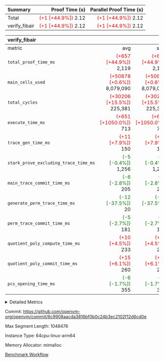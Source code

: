 | Summary | Proof Time (s) | Parallel Proof Time (s) |
|:---|---:|---:|
| Total | <span style='color: red'>(+1 [+44.9%])</span> 2.12 | <span style='color: red'>(+1 [+44.9%])</span> 2.12 |
| verify_fibair | <span style='color: red'>(+1 [+44.9%])</span> 2.12 | <span style='color: red'>(+1 [+44.9%])</span> 2.12 |


| verify_fibair |||||
|:---|---:|---:|---:|---:|
|metric|avg|sum|max|min|
| `total_proof_time_ms ` | <span style='color: red'>(+657 [+44.9%])</span> 2,119 | <span style='color: red'>(+657 [+44.9%])</span> 2,119 | <span style='color: red'>(+657 [+44.9%])</span> 2,119 | <span style='color: red'>(+657 [+44.9%])</span> 2,119 |
| `main_cells_used     ` | <span style='color: red'>(+50878 [+0.6%])</span> 8,079,090 | <span style='color: red'>(+50878 [+0.6%])</span> 8,079,090 | <span style='color: red'>(+50878 [+0.6%])</span> 8,079,090 | <span style='color: red'>(+50878 [+0.6%])</span> 8,079,090 |
| `total_cycles        ` | <span style='color: red'>(+30206 [+15.5%])</span> 225,381 | <span style='color: red'>(+30206 [+15.5%])</span> 225,381 | <span style='color: red'>(+30206 [+15.5%])</span> 225,381 | <span style='color: red'>(+30206 [+15.5%])</span> 225,381 |
| `execute_time_ms     ` | <span style='color: red'>(+651 [+1050.0%])</span> 713 | <span style='color: red'>(+651 [+1050.0%])</span> 713 | <span style='color: red'>(+651 [+1050.0%])</span> 713 | <span style='color: red'>(+651 [+1050.0%])</span> 713 |
| `trace_gen_time_ms   ` | <span style='color: red'>(+11 [+7.9%])</span> 150 | <span style='color: red'>(+11 [+7.9%])</span> 150 | <span style='color: red'>(+11 [+7.9%])</span> 150 | <span style='color: red'>(+11 [+7.9%])</span> 150 |
| `stark_prove_excluding_trace_time_ms` | <span style='color: green'>(-5 [-0.4%])</span> 1,256 | <span style='color: green'>(-5 [-0.4%])</span> 1,256 | <span style='color: green'>(-5 [-0.4%])</span> 1,256 | <span style='color: green'>(-5 [-0.4%])</span> 1,256 |
| `main_trace_commit_time_ms` | <span style='color: green'>(-6 [-2.8%])</span> 205 | <span style='color: green'>(-6 [-2.8%])</span> 205 | <span style='color: green'>(-6 [-2.8%])</span> 205 | <span style='color: green'>(-6 [-2.8%])</span> 205 |
| `generate_perm_trace_time_ms` | <span style='color: green'>(-12 [-37.5%])</span> 20 | <span style='color: green'>(-12 [-37.5%])</span> 20 | <span style='color: green'>(-12 [-37.5%])</span> 20 | <span style='color: green'>(-12 [-37.5%])</span> 20 |
| `perm_trace_commit_time_ms` | <span style='color: green'>(-5 [-2.7%])</span> 181 | <span style='color: green'>(-5 [-2.7%])</span> 181 | <span style='color: green'>(-5 [-2.7%])</span> 181 | <span style='color: green'>(-5 [-2.7%])</span> 181 |
| `quotient_poly_compute_time_ms` | <span style='color: red'>(+10 [+4.5%])</span> 233 | <span style='color: red'>(+10 [+4.5%])</span> 233 | <span style='color: red'>(+10 [+4.5%])</span> 233 | <span style='color: red'>(+10 [+4.5%])</span> 233 |
| `quotient_poly_commit_time_ms` | <span style='color: red'>(+15 [+6.1%])</span> 260 | <span style='color: red'>(+15 [+6.1%])</span> 260 | <span style='color: red'>(+15 [+6.1%])</span> 260 | <span style='color: red'>(+15 [+6.1%])</span> 260 |
| `pcs_opening_time_ms ` | <span style='color: green'>(-6 [-1.7%])</span> 355 | <span style='color: green'>(-6 [-1.7%])</span> 355 | <span style='color: green'>(-6 [-1.7%])</span> 355 | <span style='color: green'>(-6 [-1.7%])</span> 355 |



<details>
<summary>Detailed Metrics</summary>

|  | verify_program_compile_ms | total_cells | stark_prove_excluding_trace_time_ms | quotient_poly_compute_time_ms | quotient_poly_commit_time_ms | perm_trace_commit_time_ms | pcs_opening_time_ms | main_trace_commit_time_ms |
| --- | --- | --- | --- | --- | --- | --- | --- |
|  | 4 | 32 | 11 | 0 | 1 | 0 | 3 | 5 | 

| air_name | rows | quotient_deg | main_cols | interactions | constraints | cells |
| --- | --- | --- | --- | --- | --- | --- |
| AccessAdapterAir<2> |  | 4 |  | 5 | 12 |  | 
| AccessAdapterAir<4> |  | 4 |  | 5 | 12 |  | 
| AccessAdapterAir<8> |  | 4 |  | 5 | 12 |  | 
| FibonacciAir | 16 | 1 | 2 |  | 5 | 32 | 
| FriReducedOpeningAir |  | 4 |  | 35 | 59 |  | 
| NativePoseidon2Air<BabyBearParameters>, 1> |  | 4 |  | 31 | 302 |  | 
| PhantomAir |  | 4 |  | 3 | 4 |  | 
| ProgramAir |  | 1 |  | 1 | 4 |  | 
| VariableRangeCheckerAir |  | 1 |  | 1 | 4 |  | 
| VmAirWrapper<BranchNativeAdapterAir, BranchEqualCoreAir<1> |  | 2 |  | 11 | 23 |  | 
| VmAirWrapper<JalNativeAdapterAir, JalCoreAir> |  | 4 |  | 7 | 6 |  | 
| VmAirWrapper<NativeAdapterAir<2, 0>, PublicValuesCoreAir> |  | 4 |  | 11 | 22 |  | 
| VmAirWrapper<NativeAdapterAir<2, 1>, FieldArithmeticCoreAir> |  | 4 |  | 15 | 23 |  | 
| VmAirWrapper<NativeLoadStoreAdapterAir<1>, NativeLoadStoreCoreAir<1> |  | 4 |  | 15 | 24 |  | 
| VmAirWrapper<NativeVectorizedAdapterAir<4>, FieldExtensionCoreAir> |  | 4 |  | 15 | 23 |  | 
| VmConnectorAir |  | 4 |  | 3 | 8 |  | 
| VolatileBoundaryAir |  | 4 |  | 4 | 16 |  | 

| group | trace_gen_time_ms | total_proof_time_ms | total_cycles | total_cells | stark_prove_excluding_trace_time_ms | quotient_poly_compute_time_ms | quotient_poly_commit_time_ms | perm_trace_commit_time_ms | pcs_opening_time_ms | main_trace_commit_time_ms | main_cells_used | generate_perm_trace_time_ms | execute_time_ms |
| --- | --- | --- | --- | --- | --- | --- | --- | --- | --- | --- | --- | --- | --- |
| verify_fibair | 150 | 2,119 | 225,381 | 21,469,208 | 1,256 | 233 | 260 | 181 | 355 | 205 | 8,079,090 | 20 | 713 | 

| group | air_name | rows | prep_cols | perm_cols | main_cols | cells |
| --- | --- | --- | --- | --- | --- | --- |
| verify_fibair | AccessAdapterAir<2> | 32,768 |  | 16 | 11 | 884,736 | 
| verify_fibair | AccessAdapterAir<4> | 16,384 |  | 16 | 13 | 475,136 | 
| verify_fibair | AccessAdapterAir<8> | 4,096 |  | 16 | 17 | 135,168 | 
| verify_fibair | FriReducedOpeningAir | 512 |  | 76 | 64 | 71,680 | 
| verify_fibair | NativePoseidon2Air<BabyBearParameters>, 1> | 2,048 |  | 36 | 348 | 786,432 | 
| verify_fibair | PhantomAir | 2,048 |  | 8 | 6 | 28,672 | 
| verify_fibair | ProgramAir | 8,192 |  | 8 | 10 | 147,456 | 
| verify_fibair | VariableRangeCheckerAir | 262,144 | 2 | 8 | 1 | 2,359,296 | 
| verify_fibair | VmAirWrapper<BranchNativeAdapterAir, BranchEqualCoreAir<1> | 32,768 |  | 28 | 23 | 1,671,168 | 
| verify_fibair | VmAirWrapper<JalNativeAdapterAir, JalCoreAir> | 8,192 |  | 12 | 10 | 180,224 | 
| verify_fibair | VmAirWrapper<NativeAdapterAir<2, 1>, FieldArithmeticCoreAir> | 131,072 |  | 20 | 30 | 6,553,600 | 
| verify_fibair | VmAirWrapper<NativeLoadStoreAdapterAir<1>, NativeLoadStoreCoreAir<1> | 131,072 |  | 20 | 31 | 6,684,672 | 
| verify_fibair | VmAirWrapper<NativeVectorizedAdapterAir<4>, FieldExtensionCoreAir> | 4,096 |  | 20 | 40 | 245,760 | 
| verify_fibair | VmConnectorAir | 2 | 1 | 8 | 4 | 24 | 
| verify_fibair | VolatileBoundaryAir | 65,536 |  | 8 | 11 | 1,245,184 | 

| group | air_name | dsl_ir | opcode | cells_used |
| --- | --- | --- | --- | --- |
| verify_fibair | <BranchNativeAdapterAir,BranchEqualCoreAir<1>> | AssertEqE | BNE | 3,956 | 
| verify_fibair | <BranchNativeAdapterAir,BranchEqualCoreAir<1>> | AssertEqEI | BNE | 92 | 
| verify_fibair | <BranchNativeAdapterAir,BranchEqualCoreAir<1>> | AssertEqF | BNE | 78,016 | 
| verify_fibair | <BranchNativeAdapterAir,BranchEqualCoreAir<1>> | AssertEqV | BNE | 4,071 | 
| verify_fibair | <BranchNativeAdapterAir,BranchEqualCoreAir<1>> | AssertEqVI | BNE | 460 | 
| verify_fibair | <BranchNativeAdapterAir,BranchEqualCoreAir<1>> | For | BNE | 487,600 | 
| verify_fibair | <BranchNativeAdapterAir,BranchEqualCoreAir<1>> | IfEq | BNE | 7,383 | 
| verify_fibair | <BranchNativeAdapterAir,BranchEqualCoreAir<1>> | IfEqI | BNE | 88,665 | 
| verify_fibair | <BranchNativeAdapterAir,BranchEqualCoreAir<1>> | IfNe | BEQ | 26,749 | 
| verify_fibair | <BranchNativeAdapterAir,BranchEqualCoreAir<1>> | IfNeI | BEQ | 5,865 | 
| verify_fibair | <JalNativeAdapterAir,JalCoreAir> |  | JAL | 10 | 
| verify_fibair | <JalNativeAdapterAir,JalCoreAir> | For | JAL | 41,050 | 
| verify_fibair | <JalNativeAdapterAir,JalCoreAir> | IfEqI | JAL | 11,120 | 
| verify_fibair | <JalNativeAdapterAir,JalCoreAir> | IfNe | JAL | 20 | 
| verify_fibair | <NativeAdapterAir<2, 1>,FieldArithmeticCoreAir> | AddEI | ADD | 77,400 | 
| verify_fibair | <NativeAdapterAir<2, 1>,FieldArithmeticCoreAir> | AddF | ADD | 39,990 | 
| verify_fibair | <NativeAdapterAir<2, 1>,FieldArithmeticCoreAir> | AddFI | ADD | 19,800 | 
| verify_fibair | <NativeAdapterAir<2, 1>,FieldArithmeticCoreAir> | AddV | ADD | 28,170 | 
| verify_fibair | <NativeAdapterAir<2, 1>,FieldArithmeticCoreAir> | AddVI | ADD | 479,970 | 
| verify_fibair | <NativeAdapterAir<2, 1>,FieldArithmeticCoreAir> | Alloc | ADD | 180,900 | 
| verify_fibair | <NativeAdapterAir<2, 1>,FieldArithmeticCoreAir> | Alloc | MUL | 122,010 | 
| verify_fibair | <NativeAdapterAir<2, 1>,FieldArithmeticCoreAir> | DivFIN | DIV | 90 | 
| verify_fibair | <NativeAdapterAir<2, 1>,FieldArithmeticCoreAir> | For | ADD | 512,850 | 
| verify_fibair | <NativeAdapterAir<2, 1>,FieldArithmeticCoreAir> | LoadE | ADD | 34,140 | 
| verify_fibair | <NativeAdapterAir<2, 1>,FieldArithmeticCoreAir> | LoadE | MUL | 34,140 | 
| verify_fibair | <NativeAdapterAir<2, 1>,FieldArithmeticCoreAir> | LoadF | ADD | 29,520 | 
| verify_fibair | <NativeAdapterAir<2, 1>,FieldArithmeticCoreAir> | LoadF | MUL | 15,480 | 
| verify_fibair | <NativeAdapterAir<2, 1>,FieldArithmeticCoreAir> | LoadHeapPtr | ADD | 30 | 
| verify_fibair | <NativeAdapterAir<2, 1>,FieldArithmeticCoreAir> | LoadV | ADD | 259,230 | 
| verify_fibair | <NativeAdapterAir<2, 1>,FieldArithmeticCoreAir> | LoadV | MUL | 180,990 | 
| verify_fibair | <NativeAdapterAir<2, 1>,FieldArithmeticCoreAir> | MulEF | MUL | 20,400 | 
| verify_fibair | <NativeAdapterAir<2, 1>,FieldArithmeticCoreAir> | MulF | MUL | 72,870 | 
| verify_fibair | <NativeAdapterAir<2, 1>,FieldArithmeticCoreAir> | MulFI | MUL | 40,020 | 
| verify_fibair | <NativeAdapterAir<2, 1>,FieldArithmeticCoreAir> | MulVI | MUL | 40,440 | 
| verify_fibair | <NativeAdapterAir<2, 1>,FieldArithmeticCoreAir> | StoreE | ADD | 15,240 | 
| verify_fibair | <NativeAdapterAir<2, 1>,FieldArithmeticCoreAir> | StoreE | MUL | 15,240 | 
| verify_fibair | <NativeAdapterAir<2, 1>,FieldArithmeticCoreAir> | StoreF | ADD | 50,730 | 
| verify_fibair | <NativeAdapterAir<2, 1>,FieldArithmeticCoreAir> | StoreF | MUL | 300 | 
| verify_fibair | <NativeAdapterAir<2, 1>,FieldArithmeticCoreAir> | StoreHeapPtr | ADD | 30 | 
| verify_fibair | <NativeAdapterAir<2, 1>,FieldArithmeticCoreAir> | StoreHintWord | ADD | 311,010 | 
| verify_fibair | <NativeAdapterAir<2, 1>,FieldArithmeticCoreAir> | StoreV | ADD | 152,730 | 
| verify_fibair | <NativeAdapterAir<2, 1>,FieldArithmeticCoreAir> | StoreV | MUL | 118,170 | 
| verify_fibair | <NativeAdapterAir<2, 1>,FieldArithmeticCoreAir> | SubEF | SUB | 3,930 | 
| verify_fibair | <NativeAdapterAir<2, 1>,FieldArithmeticCoreAir> | SubEI | ADD | 240 | 
| verify_fibair | <NativeAdapterAir<2, 1>,FieldArithmeticCoreAir> | SubFI | SUB | 39,990 | 
| verify_fibair | <NativeAdapterAir<2, 1>,FieldArithmeticCoreAir> | SubV | SUB | 42,870 | 
| verify_fibair | <NativeAdapterAir<2, 1>,FieldArithmeticCoreAir> | SubVI | SUB | 7,170 | 
| verify_fibair | <NativeAdapterAir<2, 1>,FieldArithmeticCoreAir> | SubVIN | SUB | 5,040 | 
| verify_fibair | <NativeAdapterAir<2, 1>,FieldArithmeticCoreAir> | UnsafeCastVF | ADD | 30 | 
| verify_fibair | <NativeLoadStoreAdapterAir<1>,NativeLoadStoreCoreAir<1>> |  | STOREW | 31 | 
| verify_fibair | <NativeLoadStoreAdapterAir<1>,NativeLoadStoreCoreAir<1>> | AddEFFI | LOADW | 2,170 | 
| verify_fibair | <NativeLoadStoreAdapterAir<1>,NativeLoadStoreCoreAir<1>> | AddEFFI | STOREW | 6,510 | 
| verify_fibair | <NativeLoadStoreAdapterAir<1>,NativeLoadStoreCoreAir<1>> | Alloc | LOADW | 186,930 | 
| verify_fibair | <NativeLoadStoreAdapterAir<1>,NativeLoadStoreCoreAir<1>> | DivEIN | STOREW | 124 | 
| verify_fibair | <NativeLoadStoreAdapterAir<1>,NativeLoadStoreCoreAir<1>> | For | LOADW | 9,114 | 
| verify_fibair | <NativeLoadStoreAdapterAir<1>,NativeLoadStoreCoreAir<1>> | For | STOREW | 118,141 | 
| verify_fibair | <NativeLoadStoreAdapterAir<1>,NativeLoadStoreCoreAir<1>> | ImmE | STOREW | 26,288 | 
| verify_fibair | <NativeLoadStoreAdapterAir<1>,NativeLoadStoreCoreAir<1>> | ImmF | STOREW | 134,385 | 
| verify_fibair | <NativeLoadStoreAdapterAir<1>,NativeLoadStoreCoreAir<1>> | ImmV | STOREW | 128,588 | 
| verify_fibair | <NativeLoadStoreAdapterAir<1>,NativeLoadStoreCoreAir<1>> | LoadE | LOADW | 209,808 | 
| verify_fibair | <NativeLoadStoreAdapterAir<1>,NativeLoadStoreCoreAir<1>> | LoadF | LOADW | 245,303 | 
| verify_fibair | <NativeLoadStoreAdapterAir<1>,NativeLoadStoreCoreAir<1>> | LoadV | LOADW | 350,672 | 
| verify_fibair | <NativeLoadStoreAdapterAir<1>,NativeLoadStoreCoreAir<1>> | MulEI | STOREW | 4,092 | 
| verify_fibair | <NativeLoadStoreAdapterAir<1>,NativeLoadStoreCoreAir<1>> | StoreE | STOREW | 480,500 | 
| verify_fibair | <NativeLoadStoreAdapterAir<1>,NativeLoadStoreCoreAir<1>> | StoreF | STOREW | 138,353 | 
| verify_fibair | <NativeLoadStoreAdapterAir<1>,NativeLoadStoreCoreAir<1>> | StoreHintWord | SHINTW | 423,553 | 
| verify_fibair | <NativeLoadStoreAdapterAir<1>,NativeLoadStoreCoreAir<1>> | StoreV | STOREW | 175,367 | 
| verify_fibair | <NativeLoadStoreAdapterAir<1>,NativeLoadStoreCoreAir<1>> | SubEF | LOADW | 12,183 | 
| verify_fibair | <NativeVectorizedAdapterAir<4>,FieldExtensionCoreAir> | AddE | FE4ADD | 19,680 | 
| verify_fibair | <NativeVectorizedAdapterAir<4>,FieldExtensionCoreAir> | DivE | BBE4DIV | 11,840 | 
| verify_fibair | <NativeVectorizedAdapterAir<4>,FieldExtensionCoreAir> | DivEIN | BBE4DIV | 40 | 
| verify_fibair | <NativeVectorizedAdapterAir<4>,FieldExtensionCoreAir> | MulE | BBE4MUL | 34,320 | 
| verify_fibair | <NativeVectorizedAdapterAir<4>,FieldExtensionCoreAir> | MulEI | BBE4MUL | 1,320 | 
| verify_fibair | <NativeVectorizedAdapterAir<4>,FieldExtensionCoreAir> | SubE | FE4SUB | 20,240 | 
| verify_fibair | Arc<BabyBearParameters>, 1> | Poseidon2CompressBabyBear | COMP_POS2 | 380,016 | 
| verify_fibair | Arc<BabyBearParameters>, 1> | Poseidon2PermuteBabyBear | PERM_POS2 | 92,916 | 
| verify_fibair | FriReducedOpeningAir | FriReducedOpening | FRI_REDUCED_OPENING | 21,504 | 
| verify_fibair | PhantomAir | HintBitsF | PHANTOM | 258 | 
| verify_fibair | PhantomAir | HintInputVec | PHANTOM | 11,778 | 

| group | chip_name | rows_used |
| --- | --- | --- |
| verify_fibair | <BranchNativeAdapterAir,BranchEqualCoreAir<1>> | 30,559 | 
| verify_fibair | <JalNativeAdapterAir,JalCoreAir> | 5,220 | 
| verify_fibair | <NativeAdapterAir<2, 1>,FieldArithmeticCoreAir> | 98,372 | 
| verify_fibair | <NativeLoadStoreAdapterAir<1>,NativeLoadStoreCoreAir<1>> | 85,553 | 
| verify_fibair | <NativeVectorizedAdapterAir<4>,FieldExtensionCoreAir> | 2,186 | 
| verify_fibair | AccessAdapter<2> | 22,182 | 
| verify_fibair | AccessAdapter<4> | 11,092 | 
| verify_fibair | AccessAdapter<8> | 3,224 | 
| verify_fibair | Arc<BabyBearParameters>, 1> | 1,359 | 
| verify_fibair | Boundary | 37,791 | 
| verify_fibair | FriReducedOpeningAir | 336 | 
| verify_fibair | PhantomAir | 2,006 | 
| verify_fibair | ProgramChip | 5,959 | 
| verify_fibair | VariableRangeCheckerAir | 262,144 | 
| verify_fibair | VmConnectorAir | 2 | 

| group | dsl_ir | opcode | frequency |
| --- | --- | --- | --- |
| verify_fibair |  | JAL | 1 | 
| verify_fibair |  | STOREW | 2 | 
| verify_fibair | AddE | FE4ADD | 492 | 
| verify_fibair | AddEFFI | LOADW | 70 | 
| verify_fibair | AddEFFI | STOREW | 210 | 
| verify_fibair | AddEI | ADD | 2,580 | 
| verify_fibair | AddF | ADD | 1,333 | 
| verify_fibair | AddFI | ADD | 660 | 
| verify_fibair | AddV | ADD | 939 | 
| verify_fibair | AddVI | ADD | 15,999 | 
| verify_fibair | Alloc | ADD | 6,030 | 
| verify_fibair | Alloc | LOADW | 6,030 | 
| verify_fibair | Alloc | MUL | 4,067 | 
| verify_fibair | AssertEqE | BNE | 172 | 
| verify_fibair | AssertEqEI | BNE | 4 | 
| verify_fibair | AssertEqF | BNE | 3,392 | 
| verify_fibair | AssertEqV | BNE | 177 | 
| verify_fibair | AssertEqVI | BNE | 20 | 
| verify_fibair | DivE | BBE4DIV | 296 | 
| verify_fibair | DivEIN | BBE4DIV | 1 | 
| verify_fibair | DivEIN | STOREW | 4 | 
| verify_fibair | DivFIN | DIV | 3 | 
| verify_fibair | For | ADD | 17,095 | 
| verify_fibair | For | BNE | 21,200 | 
| verify_fibair | For | JAL | 4,105 | 
| verify_fibair | For | LOADW | 294 | 
| verify_fibair | For | STOREW | 3,811 | 
| verify_fibair | FriReducedOpening | FRI_REDUCED_OPENING | 126 | 
| verify_fibair | HintBitsF | PHANTOM | 43 | 
| verify_fibair | HintInputVec | PHANTOM | 1,963 | 
| verify_fibair | IfEq | BNE | 321 | 
| verify_fibair | IfEqI | BNE | 3,855 | 
| verify_fibair | IfEqI | JAL | 1,112 | 
| verify_fibair | IfNe | BEQ | 1,163 | 
| verify_fibair | IfNe | JAL | 2 | 
| verify_fibair | IfNeI | BEQ | 255 | 
| verify_fibair | ImmE | STOREW | 848 | 
| verify_fibair | ImmF | STOREW | 4,335 | 
| verify_fibair | ImmV | STOREW | 4,148 | 
| verify_fibair | LoadE | ADD | 1,138 | 
| verify_fibair | LoadE | LOADW | 6,768 | 
| verify_fibair | LoadE | MUL | 1,138 | 
| verify_fibair | LoadF | ADD | 984 | 
| verify_fibair | LoadF | LOADW | 7,913 | 
| verify_fibair | LoadF | MUL | 516 | 
| verify_fibair | LoadHeapPtr | ADD | 1 | 
| verify_fibair | LoadV | ADD | 8,641 | 
| verify_fibair | LoadV | LOADW | 11,312 | 
| verify_fibair | LoadV | MUL | 6,033 | 
| verify_fibair | MulE | BBE4MUL | 858 | 
| verify_fibair | MulEF | MUL | 680 | 
| verify_fibair | MulEI | BBE4MUL | 33 | 
| verify_fibair | MulEI | STOREW | 132 | 
| verify_fibair | MulF | MUL | 2,429 | 
| verify_fibair | MulFI | MUL | 1,334 | 
| verify_fibair | MulVI | MUL | 1,348 | 
| verify_fibair | Poseidon2CompressBabyBear | COMP_POS2 | 1,092 | 
| verify_fibair | Poseidon2PermuteBabyBear | PERM_POS2 | 267 | 
| verify_fibair | StoreE | ADD | 508 | 
| verify_fibair | StoreE | MUL | 508 | 
| verify_fibair | StoreE | STOREW | 15,500 | 
| verify_fibair | StoreF | ADD | 1,691 | 
| verify_fibair | StoreF | MUL | 10 | 
| verify_fibair | StoreF | STOREW | 4,463 | 
| verify_fibair | StoreHeapPtr | ADD | 1 | 
| verify_fibair | StoreHintWord | ADD | 10,367 | 
| verify_fibair | StoreHintWord | SHINTW | 13,663 | 
| verify_fibair | StoreV | ADD | 5,091 | 
| verify_fibair | StoreV | MUL | 3,939 | 
| verify_fibair | StoreV | STOREW | 5,657 | 
| verify_fibair | SubE | FE4SUB | 506 | 
| verify_fibair | SubEF | LOADW | 393 | 
| verify_fibair | SubEF | SUB | 131 | 
| verify_fibair | SubEI | ADD | 8 | 
| verify_fibair | SubFI | SUB | 1,333 | 
| verify_fibair | SubV | SUB | 1,429 | 
| verify_fibair | SubVI | SUB | 239 | 
| verify_fibair | SubVIN | SUB | 168 | 
| verify_fibair | UnsafeCastVF | ADD | 1 | 

</details>


Commit: https://github.com/openvm-org/openvm/commit/6c9908aacda3816bf0b0c24b3ec2102f12d6cd0e

Max Segment Length: 1048476

Instance Type: 64cpu-linux-arm64

Memory Allocator: mimalloc

[Benchmark Workflow](https://github.com/openvm-org/openvm/actions/runs/12664750389)
